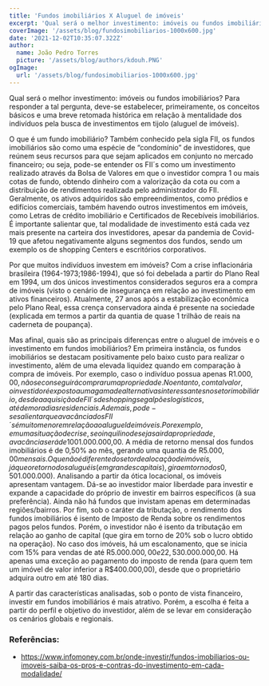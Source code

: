 ```yaml
---
title: 'Fundos imobiliários X Aluguel de imóveis'
excerpt: 'Qual será o melhor investimento: imóveis ou fundos imobiliários? Para responder a tal pergunta, deve-se estabelecer, primeiramente, os conceitos básicos e uma breve retomada histórica em relação à mentalidade dos indivíduos pela busca de investimentos em tijolo (aluguel de imóveis).'
coverImage: '/assets/blog/fundosimobiliarios-1000x600.jpg' 
date: '2021-12-02T10:35:07.322Z'
author:
  name: João Pedro Torres
  picture: '/assets/blog/authors/kdouh.PNG'
ogImage:
  url: '/assets/blog/fundosimobiliarios-1000x600.jpg'
---
```

Qual será o melhor investimento: imóveis ou fundos imobiliários? Para responder a tal pergunta, deve-se estabelecer, primeiramente, os conceitos básicos e uma breve retomada histórica em relação à mentalidade dos indivíduos pela busca de investimentos em tijolo (aluguel de imóveis).

O que é um fundo imobiliário? Também conhecido pela sigla FII, os fundos imobiliários são como uma espécie de “condomínio” de investidores, que reúnem seus recursos para que sejam aplicados em conjunto no mercado financeiro; ou seja, pode-se entender os FII´s como um investimento realizado através da Bolsa de Valores em que o investidor compra 1 ou mais cotas de fundo, obtendo dinheiro com a valorização da cota ou com a distribuição de rendimentos realizada pelo administrador do FII. Geralmente, os ativos adquiridos são empreendimentos, como prédios e edifícios comerciais, também havendo outros investimentos em imóveis, como Letras de crédito imobiliário e Certificados de Recebíveis imobiliários. É importante salientar que, tal modalidade de investimento está cada vez mais presente na carteira dos investidores, apesar da pandemia de Covid-19 que afetou negativamente alguns segmentos dos fundos, sendo um exemplo os de shopping Centers e escritórios corporativos.

Por que muitos indivíduos investem em imóveis? Com a crise inflacionária brasileira (1964-1973;1986-1994), que só foi debelada a partir do Plano Real em 1994, um dos únicos investimentos considerados seguros era a compra de imóveis (visto o cenário de insegurança em relação ao investimento em ativos financeiros). Atualmente, 27 anos após a estabilização econômica pelo Plano Real, essa crença conservadora ainda é presente na sociedade (explicada em termos a partir da quantia de quase 1 trilhão de reais na caderneta de poupança).

Mas afinal, quais são as principais diferenças entre o aluguel de imóveis e o investimento em fundos imobiliários? Em primeira instância, os fundos imobiliários se destacam positivamente pelo baixo custo para realizar o investimento, além de uma elevada liquidez quando em comparação à compra de imóveis. Por exemplo, caso o indivíduo possua apenas R$1.000,00, não se conseguirá comprar uma propriedade. No entanto, com tal valor, o investidor é exposto a uma gama de alternativas interessantes no setor imobiliário, desde a aquisição de FII´s de shoppings e galpões logísticos, até de moradias residenciais. Ademais, pode-se salientar que a vacância dos FII´s é muito menor em relação ao aluguel de imóveis. Por exemplo, em uma situação de crise, se o inquilino deseja sair da propriedade, a vacância será de 100%, o que não ocorre com os fundos imobiliários postos em mesma situação de análise. Em relação a expectativa de rentabilidade, encontra-se um pareamento entre as duas modalidades, considerando um investimento de R$1.000.000,00. A média de retorno mensal dos fundos imobiliários é de 0,50% ao mês, gerando uma quantia de R$5.000,00 mensais. O que não é diferente do setor de alocação de imóveis, já que o retorno dos aluguéis (em grandes capitais), gira em torno dos 0,50% (considerando uma propriedade de R$1.000.000). Analisando a partir da ótica locacional, os imóveis apresentam vantagem. Dá-se ao investidor maior liberdade para investir e expande a capacidade do próprio de investir em bairros específicos (à sua preferência). Ainda não há fundos que invistam apenas em determinadas regiões/bairros. Por fim, sob o caráter da tributação, o rendimento dos fundos imobiliários é isento de Imposto de Renda sobre os rendimentos pagos pelos fundos. Porém, o investidor não é isento da tributação em relação ao ganho de capital (que gira em torno de 20% sob o lucro obtido na operação). No caso dos imóveis, há um escalonamento, que se inicia com 15% para vendas de até R$5.000.000,00 e 22,5% para operações acima de R$30.000.000,00. Há apenas uma exceção ao pagamento do imposto de renda (para quem tem um imóvel de valor inferior a R$400.000,00), desde que o proprietário adquira outro em até 180 dias.

A partir das características analisadas, sob o ponto de vista financeiro, investir em fundos imobiliários é mais atrativo. Porém, a escolha é feita a partir do perfil e objetivo do investidor, além de se levar em consideração os cenários globais e regionais.


### Referências:

* https://www.infomoney.com.br/onde-investir/fundos-imobiliarios-ou-imoveis-saiba-os-pros-e-contras-do-investimento-em-cada-modalidade/


